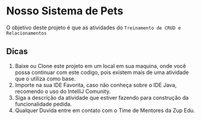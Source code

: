 # Nosso Sistema de Pets

O objetivo deste projeto é que as atividades do `Treinamento de CRUD e Relacionamentos` 

## Dicas

1. Baixe ou Clone este projeto em um local em sua maquina, onde você possa continuar com este codigo, pois existem mais de uma atividade que o utiliza como base.
2. Importe na sua IDE Favorita, caso não conheça sobre o IDE Java, recomendo o uso do IntelliJ Comunity.
3. Siga a descrição da atividade que estiver fazendo para construção da funcionalidade pedida.
4. Qualquer Duvida entre em contato com o Time de Mentores da Zup Edu.
